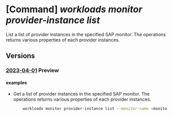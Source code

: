 # [Command] _workloads monitor provider-instance list_

List a list of provider instances in the specified SAP monitor. The operations returns various properties of each provider instances.

## Versions

### [2023-04-01](/Resources/mgmt-plane/L3N1YnNjcmlwdGlvbnMve30vcmVzb3VyY2Vncm91cHMve30vcHJvdmlkZXJzL21pY3Jvc29mdC53b3JrbG9hZHMvbW9uaXRvcnMve30vcHJvdmlkZXJpbnN0YW5jZXM=/2023-04-01.xml) **Preview**

<!-- mgmt-plane /subscriptions/{}/resourcegroups/{}/providers/microsoft.workloads/monitors/{}/providerinstances 2023-04-01 -->

#### examples

- Get a list of provider instances in the specified SAP monitor. The operations returns various properties of each provider instances.
    ```bash
        workloads monitor provider-instance list --monitor-name <monitor-name> -g <RG-NAME>
    ```
